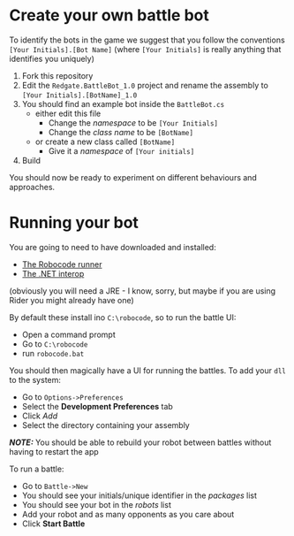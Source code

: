 # Create your own battle bot

To identify the bots in the game we suggest that you follow the conventions `[Your Initials].[Bot Name]` (where `[Your Initials]` is really anything that identifies you uniquely)

1. Fork this repository
2. Edit the `Redgate.BattleBot_1.0` project and rename the assembly to `[Your Initials].[BotName]_1.0`
3. You should find an example bot inside the `BattleBot.cs`
   * either edit this file
     * Change the _namespace_ to be `[Your Initials]`
     * Change the _class name_ to be `[BotName]`
   * or create a new class called `[BotName]`
     * Give it a _namespace_ of `[Your initials]`
4. Build

You should now be ready to experiment on different behaviours and approaches.

# Running your bot

You are going to need to have downloaded and installed:

* [The Robocode runner](https://sourceforge.net/projects/robocode/files/latest/download)
* [The .NET interop](https://sourceforge.net/projects/robocode/files/robocode/1.9.3.0/robocode.dotnet-1.9.3.0-setup.jar/download)

(obviously you will need a JRE - I know, sorry, but maybe if you are using Rider you might already have one)

By default these install ino `C:\robocode`, so to run the battle UI:

* Open a command prompt
* Go to `C:\robocode`
* run `robocode.bat`

You should then magically have a UI for running the battles. To add your `dll` to the system:

* Go to `Options->Preferences`
* Select the **Development Preferences** tab
* Click _Add_
* Select the directory containing your assembly

**_NOTE:_** You should be able to rebuild your robot between battles without having to restart the app

To run a battle:

* Go to `Battle->New`
* You should see your initials/unique identifier in the _packages_ list
* You should see your bot in the _robots_ list
* Add your robot and as many opponents as you care about
* Click **Start Battle**
